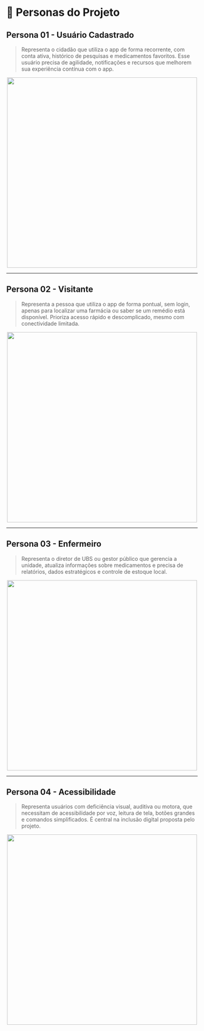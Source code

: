 
# 👤 Personas do Projeto 
## Persona 01 - Usuário Cadastrado
> Representa o cidadão que utiliza o app de forma recorrente, com conta ativa, histórico de pesquisas e medicamentos favoritos. Esse usuário precisa de agilidade, notificações e recursos que melhorem sua experiência contínua com o app.
<p align="center">
  <img src="https://drive.google.com/uc?export=view&id=1bR-nZzxXeNYbESzi6LICMyv89IlBwc6b" width="500"/>
</p>

---  
## Persona 02 - Visitante
> Representa a pessoa que utiliza o app de forma pontual, sem login, apenas para localizar uma farmácia ou saber se um remédio está disponível. Prioriza acesso rápido e descomplicado, mesmo com conectividade limitada.
<p align="center">
  <img src="https://drive.google.com/uc?export=view&id=1dCk6lUGJC6WOAYvdbJ7YuUvsBbC8AYxm" width="500"/>
</p>

---
## Persona 03 - Enfermeiro
> Representa o diretor de UBS ou gestor público que gerencia a unidade, atualiza informações sobre medicamentos e precisa de relatórios, dados estratégicos e controle de estoque local.
<p align="center">
  <img src="https://drive.google.com/uc?export=view&id=1JQwbXAC-eXYNglL_DKZOWo3hWy6MkqS2" width="500"/>
</p>

---
## Persona 04 - Acessibilidade
> Representa usuários com deficiência visual, auditiva ou motora, que necessitam de acessibilidade por voz, leitura de tela, botões grandes e comandos simplificados. É central na inclusão digital proposta pelo projeto.
<p align="center">
  <img src="https://drive.google.com/uc?export=view&id=1nn4wqJ-DToDbLKzWiZrvICJ1ui30rIEB" width="500"/>
</p>
